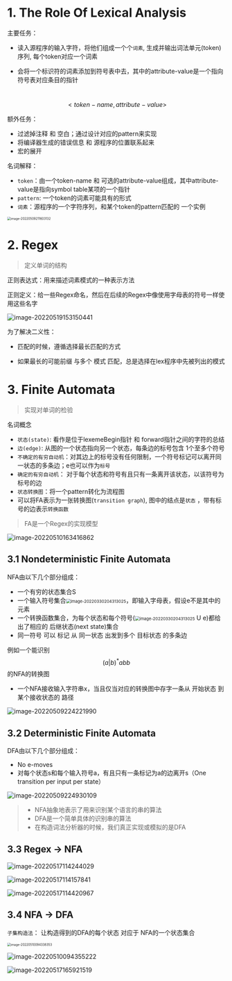 # 1. The Role Of Lexical Analysis

主要任务：

- 读入源程序的输入字符，将他们组成一个个`词素`, 生成并输出词法单元(token)序列, 每个token对应一个词素

- 会将一个标识符的词素添加到符号表中去，其中的attribute-value是一个指向符号表对应条目的指针

​							$$ <token-name, attribute-value>$$

额外任务：

- 过滤掉注释 和 空白；通过设计对应的pattern来实现
- 将编译器生成的错误信息 和 源程序的位置联系起来
- 宏的展开

名词解释：

- `token`：由一个token-name 和 可选的attribute-value组成，其中attribute-value是指向symbol table某项的一个指针
- `pattern`: 一个token的词素可能具有的形式
- `词素`：源程序的一个字符序列，和某个token的pattern匹配的 一个实例

<img src="http://aikaid-img.oss-cn-shanghai.aliyuncs.com/img/image-20220509211603132.png" alt="image-20220509211603132" style="zoom:50%;" />

# 2. Regex

> 定义单词的结构

正则表达式：用来描述词素模式的一种表示方法

正则定义：给一些Regex命名，然后在后续的Regex中像使用字母表的符号一样使用这些名字

![image-20220519153150441](http://aikaid-img.oss-cn-shanghai.aliyuncs.com/img/image-20220519153150441.png)

为了解决二义性：

- 匹配的时候，遵循选择最长匹配的方式

- 如果最长的可能前缀 与多个 模式 匹配，总是选择在lex程序中先被列出的模式

# 3. Finite Automata

> 实现对单词的检验

名词概念

- `状态(state)`: 看作是位于lexemeBegin指针 和 forward指针之间的字符的总结
- `边(edge)`: 从图的一个状态指向另一个状态，每条边的标号包含 1个至多个符号
- `不确定的有穷自动机`：对其边上的标号没有任何限制，一个符号标记可以离开同一状态的多条边；e也可以作为`标号`
- `确定的有穷自动机`： 对于每个状态和符号有且只有一条离开该状态，以该符号为标号的边
- `状态转换图`：将一个pattern转化为流程图
- 可以将FA表示为一张转换图(`transition graph`), 图中的结点是`状态` ，带有标号的边表示`转换函数`

> FA是一个Regex的实现模型

![image-20220510163416862](http://aikaid-img.oss-cn-shanghai.aliyuncs.com/img/image-20220510163416862.png)

## 3.1 Nondeterministic Finite Automata

NFA由以下几个部分组成：

- 一个有穷的状态集合S
- 一个输入符号集合<img src="C:\Users\86191\AppData\Roaming\Typora\typora-user-images\image-20220330204313025.png" alt="image-20220330204313025" style="zoom: 67%;" />，即输入字母表，假设e不是其中的元素
- 一个转换函数集合，为每个状态和每个符号(<img src="http://aikaid-img.oss-cn-shanghai.aliyuncs.com/img/image-20220330204313025.png" alt="image-20220330204313025" style="zoom: 67%;" /> U e)都给出了相应的 后继状态(next state)集合
- 同一符号 可以 标记 从 同一状态 出发到多个 目标状态 的多条边

例如一个能识别 $$(a | b)^* abb$$ 的NFA的转换图

- 一个NFA接收输入字符串x，当且仅当对应的转换图中存字一条从 开始状态 到某个接收状态的 路径

![image-20220509224221990](http://aikaid-img.oss-cn-shanghai.aliyuncs.com/img/image-20220509224221990.png)

## 3.2 Deterministic Finite Automata

DFA由以下几个部分组成：

- No e-moves
- 对每个状态s和每个输入符号a，有且只有一条标记为a的边离开s（One transition per input per state）

![image-20220509224930109](http://aikaid-img.oss-cn-shanghai.aliyuncs.com/img/image-20220509224930109.png)

> - NFA抽象地表示了用来识别某个语言的串的算法
> - DFA是一个简单具体的识别串的算法
> - 在构造词法分析器的时候，我们真正实现或模拟的是DFA

## 3.3 Regex -> NFA

![image-20220517114244029](http://aikaid-img.oss-cn-shanghai.aliyuncs.com/img/image-20220517114244029.png)

![image-20220517114157841](http://aikaid-img.oss-cn-shanghai.aliyuncs.com/img/image-20220517114157841.png)

![image-20220517114420967](http://aikaid-img.oss-cn-shanghai.aliyuncs.com/img/image-20220517114420967.png)

## 3.4 NFA -> DFA 

`子集构造法`： 让构造得到的DFA的每个状态 对应于 NFA的一个状态集合

<img src="http://aikaid-img.oss-cn-shanghai.aliyuncs.com/img/image-20220510094338353.png" alt="image-20220510094338353" style="zoom:50%;" />

![image-20220510094355222](http://aikaid-img.oss-cn-shanghai.aliyuncs.com/img/image-20220510094355222.png)

![image-20220517165921519](http://aikaid-img.oss-cn-shanghai.aliyuncs.com/img/image-20220517165921519.png)

